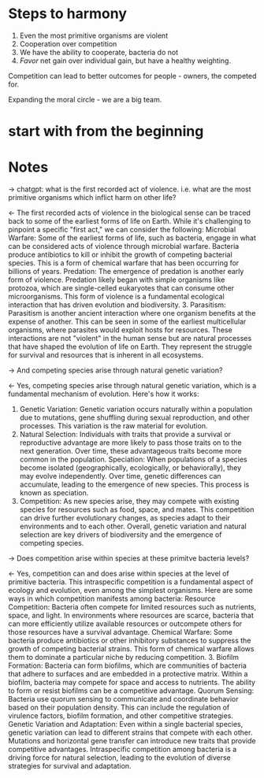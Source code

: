# Steps to harmony
1) Even the most primitive organisms are violent
2) Cooperation over competition
3) We have the ability to cooperate, bacteria do not
4) *Favor* net gain over individual gain, but have a healthy weighting.

Competition can lead to better outcomes for people - owners, the competed for.

Expanding the moral circle - we are a big team.

# start with from the beginning



# Notes
-> 
chatgpt: what is the first recorded act of violence. i.e. what are the most primitive organisms which inflict harm on other life?

<-
The first recorded acts of violence in the biological sense can be traced back to some of the earliest forms of life on Earth. While it's challenging to pinpoint a specific "first act," we can consider the following:
Microbial Warfare: Some of the earliest forms of life, such as bacteria, engage in what can be considered acts of violence through microbial warfare. Bacteria produce antibiotics to kill or inhibit the growth of competing bacterial species. This is a form of chemical warfare that has been occurring for billions of years.
Predation: The emergence of predation is another early form of violence. Predation likely began with simple organisms like protozoa, which are single-celled eukaryotes that can consume other microorganisms. This form of violence is a fundamental ecological interaction that has driven evolution and biodiversity.
3. Parasitism: Parasitism is another ancient interaction where one organism benefits at the expense of another. This can be seen in some of the earliest multicellular organisms, where parasites would exploit hosts for resources.
These interactions are not "violent" in the human sense but are natural processes that have shaped the evolution of life on Earth. They represent the struggle for survival and resources that is inherent in all ecosystems.

->
And competing species arise through natural genetic variation?

<-
Yes, competing species arise through natural genetic variation, which is a fundamental mechanism of evolution. Here's how it works:
1. Genetic Variation: Genetic variation occurs naturally within a population due to mutations, gene shuffling during sexual reproduction, and other processes. This variation is the raw material for evolution.
2. Natural Selection: Individuals with traits that provide a survival or reproductive advantage are more likely to pass those traits on to the next generation. Over time, these advantageous traits become more common in the population.
Speciation: When populations of a species become isolated (geographically, ecologically, or behaviorally), they may evolve independently. Over time, genetic differences can accumulate, leading to the emergence of new species. This process is known as speciation.
4. Competition: As new species arise, they may compete with existing species for resources such as food, space, and mates. This competition can drive further evolutionary changes, as species adapt to their environments and to each other.
Overall, genetic variation and natural selection are key drivers of biodiversity and the emergence of competing species.

->
Does competition arise within species at these primitve bacteria levels?

<-
Yes, competition can and does arise within species at the level of primitive bacteria. This intraspecific competition is a fundamental aspect of ecology and evolution, even among the simplest organisms. Here are some ways in which competition manifests among bacteria:
Resource Competition: Bacteria often compete for limited resources such as nutrients, space, and light. In environments where resources are scarce, bacteria that can more efficiently utilize available resources or outcompete others for those resources have a survival advantage.
Chemical Warfare: Some bacteria produce antibiotics or other inhibitory substances to suppress the growth of competing bacterial strains. This form of chemical warfare allows them to dominate a particular niche by reducing competition.
3. Biofilm Formation: Bacteria can form biofilms, which are communities of bacteria that adhere to surfaces and are embedded in a protective matrix. Within a biofilm, bacteria may compete for space and access to nutrients. The ability to form or resist biofilms can be a competitive advantage.
Quorum Sensing: Bacteria use quorum sensing to communicate and coordinate behavior based on their population density. This can include the regulation of virulence factors, biofilm formation, and other competitive strategies.
Genetic Variation and Adaptation: Even within a single bacterial species, genetic variation can lead to different strains that compete with each other. Mutations and horizontal gene transfer can introduce new traits that provide competitive advantages.
Intraspecific competition among bacteria is a driving force for natural selection, leading to the evolution of diverse strategies for survival and adaptation.
